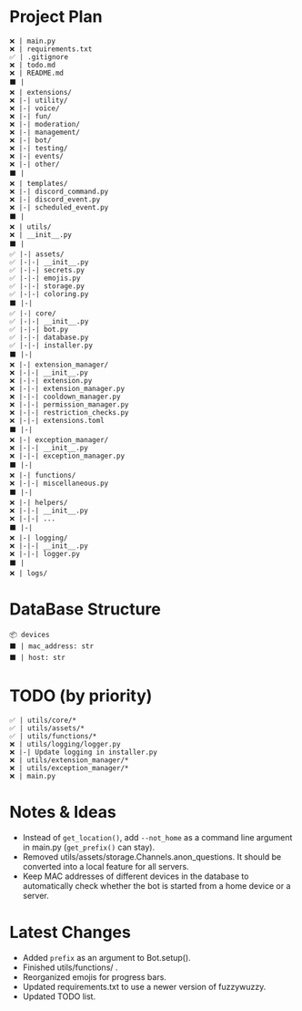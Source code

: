 # Project Plan
```
❌ | main.py
❌ | requirements.txt
✅ | .gitignore
❌ | todo.md
❌ | README.md
⬛ |
❌ | extensions/
❌ |-| utility/
❌ |-| voice/
❌ |-| fun/
❌ |-| moderation/
❌ |-| management/
❌ |-| bot/
❌ |-| testing/
❌ |-| events/
❌ |-| other/
⬛ |
❌ | templates/
❌ |-| discord_command.py
❌ |-| discord_event.py
❌ |-| scheduled_event.py
⬛ |
❌ | utils/
❌ | __init__.py
⬛ |
✅ |-| assets/
✅ |-|-| __init__.py
✅ |-|-| secrets.py
✅ |-|-| emojis.py
✅ |-|-| storage.py
✅ |-|-| coloring.py
⬛ |-|
✅ |-| core/
✅ |-|-| __init__.py
✅ |-|-| bot.py
✅ |-|-| database.py
✅ |-|-| installer.py
⬛ |-|
❌ |-| extension_manager/
❌ |-|-| __init__.py
❌ |-|-| extension.py
❌ |-|-| extension_manager.py
❌ |-|-| cooldown_manager.py
❌ |-|-| permission_manager.py
❌ |-|-| restriction_checks.py
❌ |-|-| extensions.toml
⬛ |-|
❌ |-| exception_manager/
❌ |-|-| __init__.py
❌ |-|-| exception_manager.py
⬛ |-|
❌ |-| functions/
❌ |-|-| miscellaneous.py
⬛ |-|
❌ |-| helpers/
❌ |-|-| __init__.py
❌ |-|-| ...
⬛ |-|
❌ |-| logging/
❌ |-|-| __init__.py
❌ |-|-| logger.py
⬛ |
❌ | logs/ 
```

# DataBase Structure
```
📦 devices
⬛ | mac_address: str
⬛ | host: str
```

# TODO (by priority)
```
✅ | utils/core/*
✅ | utils/assets/*
✅ | utils/functions/*
❌ | utils/logging/logger.py
❌ |-| Update logging in installer.py
❌ | utils/extension_manager/*
❌ | utils/exception_manager/*
❌ | main.py
```

# Notes & Ideas
- Instead of `get_location()`, add `--not_home` as a command line argument in main.py (`get_prefix()` can stay).
- Removed utils/assets/storage.Channels.anon_questions. It should be converted into a local feature for all servers.
- Keep MAC addresses of different devices in the database to automatically check whether the bot is started from a home device or a server.

# Latest Changes
- Added `prefix` as an argument to Bot.setup().
- Finished utils/functions/ .
- Reorganized emojis for progress bars.
- Updated requirements.txt to use a newer version of fuzzywuzzy.
- Updated TODO list.